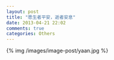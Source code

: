 ```yaml
---
layout: post
title: "愿生者平安，逝者安息"
date: 2013-04-21 22:02
comments: true
categories: Others
---
```

 {% img /images/image-post/yaan.jpg %}
